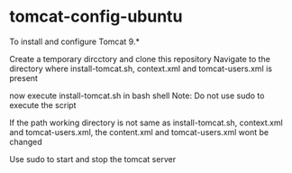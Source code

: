 # tomcat-config-ubuntu
To install and configure Tomcat 9.*

Create a temporary dircctory and clone this repository
Navigate to the directory where install-tomcat.sh, context.xml and tomcat-users.xml is present

now execute install-tomcat.sh in bash shell
Note: Do not use sudo to execute the script

If the path working directory is not same as install-tomcat.sh, context.xml and tomcat-users.xml, the content.xml and tomcat-users.xml wont be changed

Use sudo to start and stop the tomcat server
